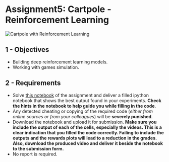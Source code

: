 # Assignment5: Cartpole - Reinforcement Learning

![Cartpole with Reinforcement Learning](cartpole-rl.png)

## 1 - Objectives

* Building deep reinforcement learning models.
* Working with games simulation.

## 2 - Requirements

* Solve [this notebook](lab6.ipynb) of the assignment and deliver a filled ipython notebook that shows the best output found in your experiments. **Check the hints in the notebook to help guide you while filling in the code**.
* Any detected cheating or copying of the required code (_either from online sources or from your colleagues_) will be **severely punished**.
* Download the notebook and upload it for submission. **Make sure you include the output of each of the cells, especially the videos. This is a clear indication that you filled the code correctly. Failing to include the outputs and the rewards plots will lead to a reduction in the grades. Also, download the produced video and deliver it beside the notebook to the submission form.**
* No report is required.

